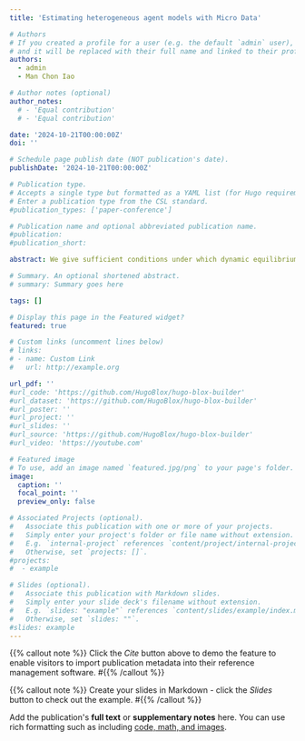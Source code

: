 ```yaml
---
title: 'Estimating heterogeneous agent models with Micro Data'

# Authors
# If you created a profile for a user (e.g. the default `admin` user), write the username (folder name) here
# and it will be replaced with their full name and linked to their profile.
authors:
  - admin
  - Man Chon Iao

# Author notes (optional)
author_notes:
  # - 'Equal contribution'
  # - 'Equal contribution'

date: '2024-10-21T00:00:00Z'
doi: ''

# Schedule page publish date (NOT publication's date).
publishDate: '2024-10-21T00:00:00Z'

# Publication type.
# Accepts a single type but formatted as a YAML list (for Hugo requirements).
# Enter a publication type from the CSL standard.
#publication_types: ['paper-conference']

# Publication name and optional abbreviated publication name.
#publication: 
#publication_short: 

abstract: We give sufficient conditions under which dynamic equilibrium models with heterogeneous-agents can be represented by a first-order reduced-rank vector autoregression. We exploit this result to develop an econometric framework that enables the rapid estimation of a rich class of models with evolutions of both macro and large cross-section data. In monte-carlo simulations, we show that our method using the entire cross-section delivers precision up to an order of magnitude larger than the conventional approaches. We apply our method to estimate a medium-scale HANK model with heterogeneous exposures to aggregate fluctuations. Our estimates imply that poorer households are more sensitive to aggregate fluctuations on average, but the converse is true conditional on a monetary policy shock. Through the lens of the model, we estimate that heterogeneous earnings exposures amplify the consumption response to monetary policy shocks by 40\% and the output response by 20\%.

# Summary. An optional shortened abstract.
# summary: Summary goes here

tags: []

# Display this page in the Featured widget?
featured: true

# Custom links (uncomment lines below)
# links:
# - name: Custom Link
#   url: http://example.org

url_pdf: ''
#url_code: 'https://github.com/HugoBlox/hugo-blox-builder'
#url_dataset: 'https://github.com/HugoBlox/hugo-blox-builder'
#url_poster: ''
#url_project: ''
#url_slides: ''
#url_source: 'https://github.com/HugoBlox/hugo-blox-builder'
#url_video: 'https://youtube.com'

# Featured image
# To use, add an image named `featured.jpg/png` to your page's folder.
image:
  caption: ''
  focal_point: ''
  preview_only: false

# Associated Projects (optional).
#   Associate this publication with one or more of your projects.
#   Simply enter your project's folder or file name without extension.
#   E.g. `internal-project` references `content/project/internal-project/index.md`.
#   Otherwise, set `projects: []`.
#projects:
#  - example

# Slides (optional).
#   Associate this publication with Markdown slides.
#   Simply enter your slide deck's filename without extension.
#   E.g. `slides: "example"` references `content/slides/example/index.md`.
#   Otherwise, set `slides: ""`.
#slides: example
---
```


{{% callout note %}}
Click the _Cite_ button above to demo the feature to enable visitors to import publication metadata into their reference management software.
#{{% /callout %}}

{{% callout note %}}
Create your slides in Markdown - click the _Slides_ button to check out the example.
#{{% /callout %}}

Add the publication's **full text** or **supplementary notes** here. You can use rich formatting such as including [code, math, and images](https://docs.hugoblox.com/content/writing-markdown-latex/).
